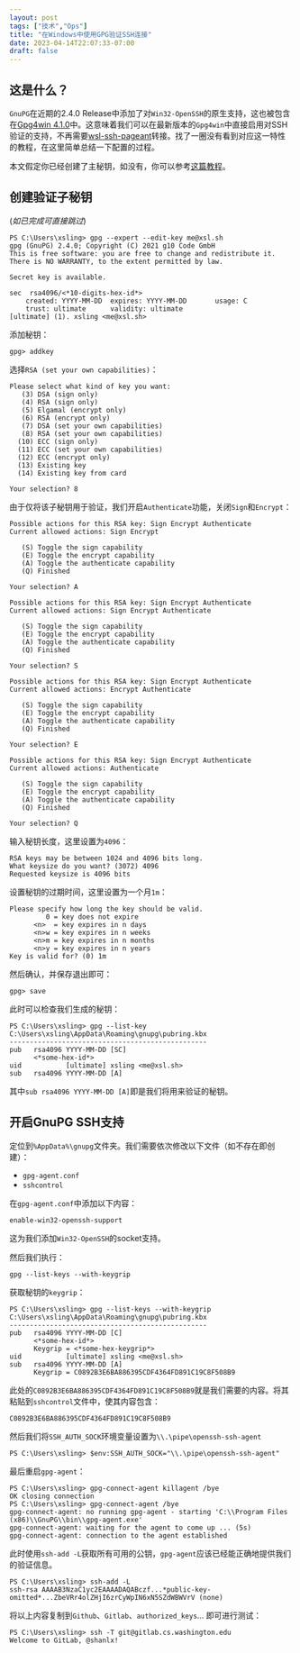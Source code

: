 ```yaml
---
layout: post
tags: ["技术","Ops"]
title: "在Windows中使用GPG验证SSH连接"
date: 2023-04-14T22:07:33-07:00
draft: false
---
```


## 这是什么？

`GnuPG`在近期的2.4.0 Release中添加了对`Win32-OpenSSH`的原生支持，这也被包含在[Gpg4win 4.1.0](https://lists.wald.intevation.org/pipermail/gpg4win-announce/2022/000099.html)中。这意味着我们可以在最新版本的`Gpg4win`中直接启用对SSH验证的支持，不再需要[wsl-ssh-pageant](https://github.com/benpye/wsl-ssh-pageant)转接。找了一圈没有看到对应这一特性的教程，在这里简单总结一下配置的过程。

本文假定你已经创建了主秘钥，如没有，你可以参考[这篇教程](https://docs.github.com/zh/authentication/managing-commit-signature-verification/generating-a-new-gpg-key)。

## 创建验证子秘钥

(*如已完成可直接跳过*)

 ```
PS C:\Users\xsling> gpg --expert --edit-key me@xsl.sh
gpg (GnuPG) 2.4.0; Copyright (C) 2021 g10 Code GmbH
This is free software: you are free to change and redistribute it.
There is NO WARRANTY, to the extent permitted by law.

Secret key is available.

sec  rsa4096/<*10-digits-hex-id*>
     created: YYYY-MM-DD  expires: YYYY-MM-DD       usage: C
     trust: ultimate      validity: ultimate
[ultimate] (1). xsling <me@xsl.sh>
 ```

添加秘钥：

```
gpg> addkey
```

选择`RSA (set your own capabilities)`：

```
Please select what kind of key you want:
   (3) DSA (sign only)
   (4) RSA (sign only)
   (5) Elgamal (encrypt only)
   (6) RSA (encrypt only)
   (7) DSA (set your own capabilities)
   (8) RSA (set your own capabilities)
  (10) ECC (sign only)
  (11) ECC (set your own capabilities)
  (12) ECC (encrypt only)
  (13) Existing key
  (14) Existing key from card
```

```
Your selection? 8
```

由于仅将该子秘钥用于验证，我们开启`Authenticate`功能，关闭`Sign`和`Encrypt`：

```
Possible actions for this RSA key: Sign Encrypt Authenticate
Current allowed actions: Sign Encrypt

   (S) Toggle the sign capability
   (E) Toggle the encrypt capability
   (A) Toggle the authenticate capability
   (Q) Finished

Your selection? A

Possible actions for this RSA key: Sign Encrypt Authenticate
Current allowed actions: Sign Encrypt Authenticate

   (S) Toggle the sign capability
   (E) Toggle the encrypt capability
   (A) Toggle the authenticate capability
   (Q) Finished

Your selection? S

Possible actions for this RSA key: Sign Encrypt Authenticate
Current allowed actions: Encrypt Authenticate

   (S) Toggle the sign capability
   (E) Toggle the encrypt capability
   (A) Toggle the authenticate capability
   (Q) Finished

Your selection? E

Possible actions for this RSA key: Sign Encrypt Authenticate
Current allowed actions: Authenticate

   (S) Toggle the sign capability
   (E) Toggle the encrypt capability
   (A) Toggle the authenticate capability
   (Q) Finished

Your selection? Q
```

输入秘钥长度，这里设置为`4096`：

```
RSA keys may be between 1024 and 4096 bits long.
What keysize do you want? (3072) 4096
Requested keysize is 4096 bits
```

设置秘钥的过期时间，这里设置为一个月`1m`：

```
Please specify how long the key should be valid.
         0 = key does not expire
      <n>  = key expires in n days
      <n>w = key expires in n weeks
      <n>m = key expires in n months
      <n>y = key expires in n years
Key is valid for? (0) 1m
```

然后确认，并保存退出即可：

```
gpg> save
```

此时可以检查我们生成的秘钥：

```
PS C:\Users\xsling> gpg --list-key
C:\Users\xsling\AppData\Roaming\gnupg\pubring.kbx
-------------------------------------------------
pub   rsa4096 YYYY-MM-DD [SC]
      <*some-hex-id*>
uid           [ultimate] xsling <me@xsl.sh>
sub   rsa4096 YYYY-MM-DD [A]
```

其中`sub rsa4096 YYYY-MM-DD [A]`即是我们将用来验证的秘钥。

## 开启GnuPG SSH支持

定位到`%AppData%\gnupg`文件夹。我们需要依次修改以下文件（如不存在即创建）：

- `gpg-agent.conf`
- `sshcontrol`
  
在`gpg-agent.conf`中添加以下内容：

```
enable-win32-openssh-support
```

这为我们添加`Win32-OpenSSH`的socket支持。

然后我们执行：

```
gpg --list-keys --with-keygrip
```

获取秘钥的`keygrip`：

```
PS C:\Users\xsling> gpg --list-keys --with-keygrip
C:\Users\xsling\AppData\Roaming\gnupg\pubring.kbx
-------------------------------------------------
pub   rsa4096 YYYY-MM-DD [C]
      <*some-hex-id*>
      Keygrip = <*some-hex-keygrip*>
uid           [ultimate] xsling <me@xsl.sh>
sub   rsa4096 YYYY-MM-DD [A]
      Keygrip = C0892B3E6BA886395CDF4364FD891C19C8F508B9
```

此处的`C0892B3E6BA886395CDF4364FD891C19C8F508B9`就是我们需要的内容。将其粘贴到`sshcontrol`文件中，使其内容包含：

```
C0892B3E6BA886395CDF4364FD891C19C8F508B9
```

然后我们将`SSH_AUTH_SOCK`环境变量设置为`\\.\pipe\openssh-ssh-agent`

```
PS C:\Users\xsling> $env:SSH_AUTH_SOCK="\\.\pipe\openssh-ssh-agent"
```

最后重启`gpg-agent`：

```
PS C:\Users\xsling> gpg-connect-agent killagent /bye
OK closing connection
PS C:\Users\xsling> gpg-connect-agent /bye
gpg-connect-agent: no running gpg-agent - starting 'C:\\Program Files (x86)\\GnuPG\\bin\\gpg-agent.exe'
gpg-connect-agent: waiting for the agent to come up ... (5s)
gpg-connect-agent: connection to the agent established
```

此时使用`ssh-add -L`获取所有可用的公钥，`gpg-agent`应该已经能正确地提供我们的验证信息。

```
PS C:\Users\xsling> ssh-add -L
ssh-rsa AAAAB3NzaC1yc2EAAAADAQABczf...*public-key-omitted*...ZbeVRr4olZHjI6zrCyWpIN6xN5SZdWBWVrV (none)
```

将以上内容复制到`Github`、`Gitlab`、`authorized_keys`... 即可进行测试：

```
PS C:\Users\xsling> ssh -T git@gitlab.cs.washington.edu
Welcome to GitLab, @shanlx!
```
